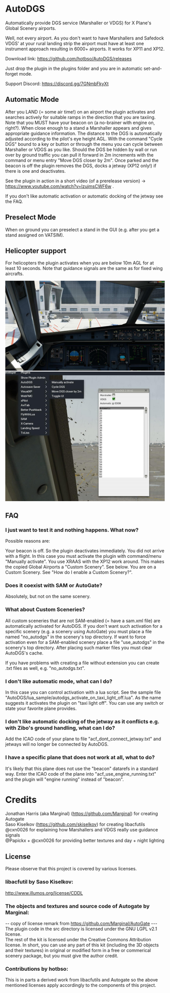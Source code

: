 # AutoDGS
Automatically provide DGS service (Marshaller or VDGS) for X Plane's Global Scenery airports.

Well, not every airport. As you don't want to have Marshallers and Safedock VDGS' at your rural landing strip the airport must have at least one instrument approach resulting in 6000+ airports.
It works for XP11 and XP12.

Download link: https://github.com/hotbso/AutoDGS/releases

Just drop the plugin in the plugins folder and you are in automatic set-and-forget mode.

Support Discord: https://discord.gg/7GNmbFkyXt

## Automatic Mode
After you LAND (= some air time!) on an airport the plugin activates and searches actively for suitable ramps in the direction that you are taxiing.
Note that you MUST have your beacon on (a no-brainer with engine on, right?).
When close enough to a stand a Marshaller appears and gives appropriate guidance information. The distance to the DGS is automatically adjusted according to the pilot's eye height AGL.
With the command "Cycle DGS" bound to a key or button or through the menu you can cycle between Marshaller or VDGS as you like.
Should the DGS be hidden by wall or run over by ground traffic you can pull it forward in 2m increments with the command or menu entry "Move DGS closer by 2m".
Once parked and the beacon is off the plugin removes the DGS, docks a jetway (XP12 only!) if there is one and deactivates.

See the plugin in action in a short video (of a prerelease version) -> https://www.youtube.com/watch?v=lzujmsCWF6w .

If you don't like automatic activation or automatic docking of the jetway see the FAQ.

## Preselect Mode
When on ground you can preselect a stand in the GUI (e.g. after you get a stand assigned on VATSIM).

## Helicopter support
For helicopters the plugin activates when you are below 10m AGL for at least 10 seconds. Note that guidance signals are the same as for fixed wing aircrafts.

![Image](images/AutoDGS-Marshaller.jpg) ![Image](images/AutoDGS-Menu.jpg)

## FAQ

### I just want to test it and nothing happens. What now?
Possible reasons are:

Your beacon is off. So the plugin deactivates immediately.
You did not arrive with a flight. In this case you must activate the plugin with command/menu "Manually activate".
You use XRAAS with the XP12 work around. This makes the copied Global Airports a "Custom Scenery". See below.
You are on a Custom Scenery. See "How do I enable a Custom Scenery?".

### Does it coexist with SAM or AutoGate?
Absolutely, but not on the same scenery.

### What about Custom Sceneries?
All custom sceneries that are not SAM-enabled (= have a sam.xml file) are automatically activated for AutoDGS.
If you don't want such activation for a specific scenery (e.g. a scenery using AutoGate) you must place a file named "no_autodgs" in the scenery's top directory.
If want to force activation even for a SAM-enabled scenery place a file "use_autodgs" in the scenery's top directory.
After placing such marker files you must clear AutoDGS's cache.

If you have problems with creating a file without extension you can create  .txt files as well, e.g. "no_autodgs.txt".

### I don't like automatic mode, what can I do?
In this case you can control activation with a lua script.
See the sample file "AutoDGS/lua_sample/autodgs_activate_on_taxi_light_off.lua".
As the name suggests it activates the plugin on "taxi light off". You can use any switch or state your favorite plane provides.

### I don't like automatic docking of the jetway as it conflicts e.g. with Zibo's ground handling, what can I do?
Add the ICAO code of your plane to file "acf_dont_connect_jetway.txt" and jetways will no longer be connected by AutoDGS.

### I have a specific plane that does not work at all, what to do?
It's likely that this plane does not use the "beacon" datarefs in a standard way. Enter the ICAO code of the plane into "acf_use_engine_running.txt" and the plugin will "engine running" instead of "beacon".

# Credits
Jonathan Harris (aka Marginal) (https://github.com/Marginal) for creating Autogate\
Saso Kiselkov (https://github.com/skiselkov) for creating libacfutils\
@cxn0026 for explaining how Marshallers and VDGS really use guidance signals\
@Papickx + @cxn0026 for providing better textures and day + night lighting

## License
Please observe that this project is covered by various licenses.

### libacfutil by Saso Kiselkov:
http://www.illumos.org/license/CDDL

### The objects and textures and source code of Autogate by Marginal:
-- copy of license remark from https://github.com/Marginal/AutoGate ---\
The plugin code in the src directory is licensed under the GNU LGPL v2.1 license.\
The rest of the kit is licensed under the Creative Commons Attribution license. In short, you can use any part of this kit (including the 3D objects and their textures) in original or modified form in a free or commerical scenery package, but you must give the author credit.

### Contributions by hotbso:
This is in parts a derived work from libacfutils and Autogate so the above mentioned licenses apply accordingly to the components of this project.
